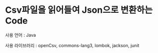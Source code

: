 # Csv파일을 읽어들여 Json으로 변환하는 Code

사용 언어 : Java

사용 라이브러리 : openCsv, commons-lang3, lombok, jackson, junit
